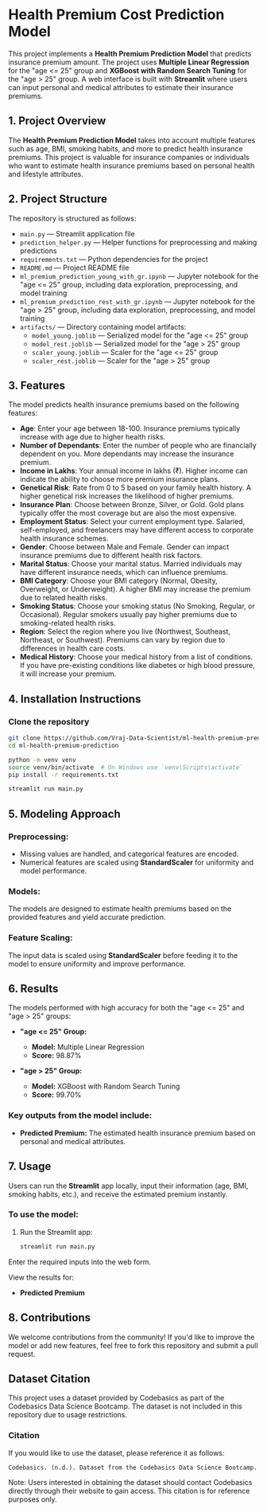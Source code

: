 # Health Premium Cost Prediction Model

This project implements a **Health Premium Prediction Model** that predicts insurance premium amount. The project uses **Multiple Linear Regression** for the "age <= 25" group and **XGBoost with Random Search Tuning** for the "age > 25" group. A web interface is built with **Streamlit** where users can input personal and medical attributes to estimate their insurance premiums.

## 1. Project Overview

The **Health Premium Prediction Model** takes into account multiple features such as age, BMI, smoking habits, and more to predict health insurance premiums. This project is valuable for insurance companies or individuals who want to estimate health insurance premiums based on personal health and lifestyle attributes.

## 2. Project Structure

The repository is structured as follows:

- `main.py` — Streamlit application file
- `prediction_helper.py` — Helper functions for preprocessing and making predictions
- `requirements.txt` — Python dependencies for the project
- `README.md` — Project README file
- `ml_premium_prediction_young_with_gr.ipynb` — Jupyter notebook for the "age <= 25" group, including data exploration, preprocessing, and model training
- `ml_premium_prediction_rest_with_gr.ipynb` — Jupyter notebook for the "age > 25" group, including data exploration, preprocessing, and model training
- `artifacts/` — Directory containing model artifacts:
  - `model_young.joblib` — Serialized model for the "age <= 25" group
  - `model_rest.joblib` — Serialized model for the "age > 25" group
  - `scaler_young.joblib` — Scaler for the "age <= 25" group
  - `scaler_rest.joblib` — Scaler for the "age > 25" group

## 3. Features

The model predicts health insurance premiums based on the following features:

- **Age**: Enter your age between 18-100. Insurance premiums typically increase with age due to higher health risks.
- **Number of Dependants**: Enter the number of people who are financially dependent on you. More dependants may increase the insurance premium.
- **Income in Lakhs**: Your annual income in lakhs (₹). Higher income can indicate the ability to choose more premium insurance plans.
- **Genetical Risk**: Rate from 0 to 5 based on your family health history. A higher genetical risk increases the likelihood of higher premiums.
- **Insurance Plan**: Choose between Bronze, Silver, or Gold. Gold plans typically offer the most coverage but are also the most expensive.
- **Employment Status**: Select your current employment type. Salaried, self-employed, and freelancers may have different access to corporate health insurance schemes.
- **Gender**: Choose between Male and Female. Gender can impact insurance premiums due to different health risk factors.
- **Marital Status**: Choose your marital status. Married individuals may have different insurance needs, which can influence premiums.
- **BMI Category**: Choose your BMI category (Normal, Obesity, Overweight, or Underweight). A higher BMI may increase the premium due to related health risks.
- **Smoking Status**: Choose your smoking status (No Smoking, Regular, or Occasional). Regular smokers usually pay higher premiums due to smoking-related health risks.
- **Region**: Select the region where you live (Northwest, Southeast, Northeast, or Southwest). Premiums can vary by region due to differences in health care costs.
- **Medical History**: Choose your medical history from a list of conditions. If you have pre-existing conditions like diabetes or high blood pressure, it will increase your premium.


## 4. Installation Instructions

### Clone the repository
```bash
git clone https://github.com/Vraj-Data-Scientist/ml-health-premium-prediction.git
cd ml-health-premium-prediction

python -m venv venv
source venv/bin/activate  # On Windows use `venv\Scripts\activate`
pip install -r requirements.txt

streamlit run main.py
```

## 5. Modeling Approach

### Preprocessing:
- Missing values are handled, and categorical features are encoded.
- Numerical features are scaled using **StandardScaler** for uniformity and model performance.

### Models:
The models are designed to estimate health premiums based on the provided features and yield accurate prediction.

### Feature Scaling:
The input data is scaled using **StandardScaler** before feeding it to the model to ensure uniformity and improve performance.

## 6. Results

The models performed with high accuracy for both the "age <= 25" and "age > 25" groups:

- **"age <= 25" Group:**
  - **Model:** Multiple Linear Regression
  - **Score:** 98.87%
  
- **"age > 25" Group:**
  - **Model:** XGBoost with Random Search Tuning
  - **Score:** 99.70%

### Key outputs from the model include:
- **Predicted Premium:** The estimated health insurance premium based on personal and medical attributes.

## 7. Usage

Users can run the **Streamlit** app locally, input their information (age, BMI, smoking habits, etc.), and receive the estimated premium instantly.

### To use the model:

1. Run the Streamlit app:
   ```bash
   streamlit run main.py
   ```

Enter the required inputs into the web form.

View the results for:

- **Predicted Premium**

## 8. Contributions

We welcome contributions from the community! If you'd like to improve the model or add new features, feel free to fork this repository and submit a pull request.

## Dataset Citation
This project uses a dataset provided by Codebasics as part of the Codebasics Data Science Bootcamp. The dataset is not included in this repository due to usage restrictions.

### Citation

If you would like to use the dataset, please reference it as follows:

```markdown
Codebasics. (n.d.). Dataset from the Codebasics Data Science Bootcamp. Retrieved from [Codebasics](https://codebasics.io/)
```

Note: Users interested in obtaining the dataset should contact Codebasics directly through their website to gain access. This citation is for reference purposes only.

